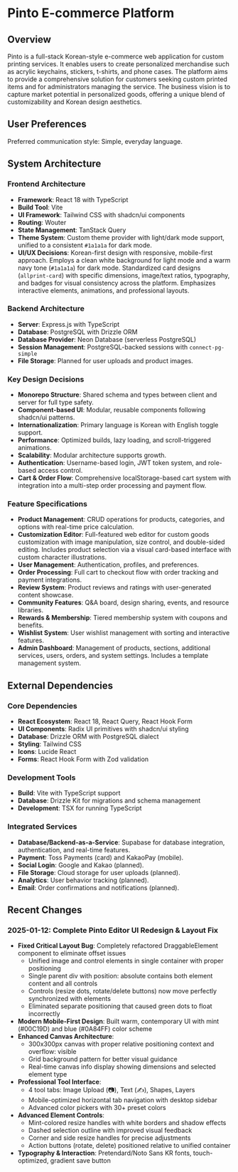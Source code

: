 # Pinto E-commerce Platform

## Overview
Pinto is a full-stack Korean-style e-commerce web application for custom printing services. It enables users to create personalized merchandise such as acrylic keychains, stickers, t-shirts, and phone cases. The platform aims to provide a comprehensive solution for customers seeking custom printed items and for administrators managing the service. The business vision is to capture market potential in personalized goods, offering a unique blend of customizability and Korean design aesthetics.

## User Preferences
Preferred communication style: Simple, everyday language.

## System Architecture

### Frontend Architecture
- **Framework**: React 18 with TypeScript
- **Build Tool**: Vite
- **UI Framework**: Tailwind CSS with shadcn/ui components
- **Routing**: Wouter
- **State Management**: TanStack Query
- **Theme System**: Custom theme provider with light/dark mode support, unified to a consistent `#1a1a1a` for dark mode.
- **UI/UX Decisions**: Korean-first design with responsive, mobile-first approach. Employs a clean white background for light mode and a warm navy tone (`#1a1a1a`) for dark mode. Standardized card designs (`allprint-card`) with specific dimensions, image/text ratios, typography, and badges for visual consistency across the platform. Emphasizes interactive elements, animations, and professional layouts.

### Backend Architecture
- **Server**: Express.js with TypeScript
- **Database**: PostgreSQL with Drizzle ORM
- **Database Provider**: Neon Database (serverless PostgreSQL)
- **Session Management**: PostgreSQL-backed sessions with `connect-pg-simple`
- **File Storage**: Planned for user uploads and product images.

### Key Design Decisions
- **Monorepo Structure**: Shared schema and types between client and server for full type safety.
- **Component-based UI**: Modular, reusable components following shadcn/ui patterns.
- **Internationalization**: Primary language is Korean with English toggle support.
- **Performance**: Optimized builds, lazy loading, and scroll-triggered animations.
- **Scalability**: Modular architecture supports growth.
- **Authentication**: Username-based login, JWT token system, and role-based access control.
- **Cart & Order Flow**: Comprehensive localStorage-based cart system with integration into a multi-step order processing and payment flow.

### Feature Specifications
- **Product Management**: CRUD operations for products, categories, and options with real-time price calculation.
- **Customization Editor**: Full-featured web editor for custom goods customization with image manipulation, size control, and double-sided editing. Includes product selection via a visual card-based interface with custom character illustrations.
- **User Management**: Authentication, profiles, and preferences.
- **Order Processing**: Full cart to checkout flow with order tracking and payment integrations.
- **Review System**: Product reviews and ratings with user-generated content showcase.
- **Community Features**: Q&A board, design sharing, events, and resource libraries.
- **Rewards & Membership**: Tiered membership system with coupons and benefits.
- **Wishlist System**: User wishlist management with sorting and interactive features.
- **Admin Dashboard**: Management of products, sections, additional services, users, orders, and system settings. Includes a template management system.

## External Dependencies

### Core Dependencies
- **React Ecosystem**: React 18, React Query, React Hook Form
- **UI Components**: Radix UI primitives with shadcn/ui styling
- **Database**: Drizzle ORM with PostgreSQL dialect
- **Styling**: Tailwind CSS
- **Icons**: Lucide React
- **Forms**: React Hook Form with Zod validation

### Development Tools
- **Build**: Vite with TypeScript support
- **Database**: Drizzle Kit for migrations and schema management
- **Development**: TSX for running TypeScript

### Integrated Services
- **Database/Backend-as-a-Service**: Supabase for database integration, authentication, and real-time features.
- **Payment**: Toss Payments (card) and KakaoPay (mobile).
- **Social Login**: Google and Kakao (planned).
- **File Storage**: Cloud storage for user uploads (planned).
- **Analytics**: User behavior tracking (planned).
- **Email**: Order confirmations and notifications (planned).

## Recent Changes

### 2025-01-12: Complete Pinto Editor UI Redesign & Layout Fix
- **Fixed Critical Layout Bug**: Completely refactored DraggableElement component to eliminate offset issues
  - Unified image and control elements in single container with proper positioning
  - Single parent div with position: absolute contains both element content and all controls
  - Controls (resize dots, rotate/delete buttons) now move perfectly synchronized with elements
  - Eliminated separate positioning that caused green dots to float incorrectly
- **Modern Mobile-First Design**: Built warm, contemporary UI with mint (#00C19D) and blue (#0A84FF) color scheme
- **Enhanced Canvas Architecture**: 
  - 300x300px canvas with proper relative positioning context and overflow: visible
  - Grid background pattern for better visual guidance
  - Real-time canvas info display showing dimensions and selected element type
- **Professional Tool Interface**:
  - 4 tool tabs: Image Upload (📷), Text (✍️), Shapes, Layers
  - Mobile-optimized horizontal tab navigation with desktop sidebar
  - Advanced color pickers with 30+ preset colors
- **Advanced Element Controls**:
  - Mint-colored resize handles with white borders and shadow effects
  - Dashed selection outline with improved visual feedback
  - Corner and side resize handles for precise adjustments
  - Action buttons (rotate, delete) positioned relative to unified container
- **Typography & Interaction**: Pretendard/Noto Sans KR fonts, touch-optimized, gradient save button